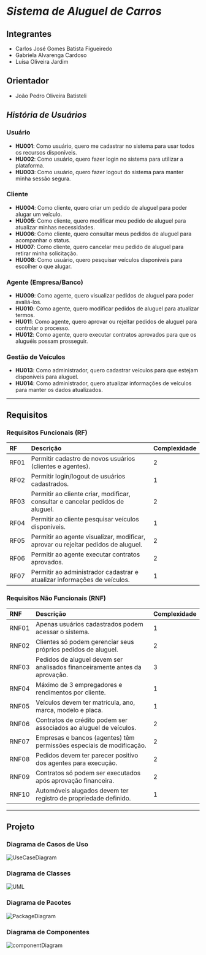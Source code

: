# *Sistema de Aluguel de Carros*

## Integrantes
* Carlos José Gomes Batista Figueiredo
* Gabriela Alvarenga Cardoso
* Luísa Oliveira Jardim

## Orientador
* João Pedro Oliveira Batisteli


## *História de Usuários*

### Usuário
- **HU001**: Como usuário, quero me cadastrar no sistema para usar todos os recursos disponíveis.
- **HU002**: Como usuário, quero fazer login no sistema para utilizar a plataforma.
- **HU003**: Como usuário, quero fazer logout do sistema para manter minha sessão segura.

### Cliente
- **HU004**: Como cliente, quero criar um pedido de aluguel para poder alugar um veículo.
- **HU005**: Como cliente, quero modificar meu pedido de aluguel para atualizar minhas necessidades.
- **HU006**: Como cliente, quero consultar meus pedidos de aluguel para acompanhar o status.
- **HU007**: Como cliente, quero cancelar meu pedido de aluguel para retirar minha solicitação.
- **HU008**: Como usuário, quero pesquisar veículos disponíveis para escolher o que alugar.

### Agente (Empresa/Banco)
- **HU009**: Como agente, quero visualizar pedidos de aluguel para poder avaliá-los.
- **HU010**: Como agente, quero modificar pedidos de aluguel para atualizar termos.
- **HU011**: Como agente, quero aprovar ou rejeitar pedidos de aluguel para controlar o processo.
- **HU012**: Como agente, quero executar contratos aprovados para que os aluguéis possam prosseguir.

### Gestão de Veículos
- **HU013**: Como administrador, quero cadastrar veículos para que estejam disponíveis para aluguel.
- **HU014**: Como administrador, quero atualizar informações de veículos para manter os dados atualizados.

---

## Requisitos

### Requisitos Funcionais (RF)

| RF   | Descrição                                                                                      | Complexidade |
|:-----|:----------------------------------------------------------------------------------------------|:------------|
| RF01 | Permitir cadastro de novos usuários (clientes e agentes).                                      | 2           |
| RF02 | Permitir login/logout de usuários cadastrados.                                                 | 1           |
| RF03 | Permitir ao cliente criar, modificar, consultar e cancelar pedidos de aluguel.                 | 2           |
| RF04 | Permitir ao cliente pesquisar veículos disponíveis.                                            | 1           |
| RF05 | Permitir ao agente visualizar, modificar, aprovar ou rejeitar pedidos de aluguel.              | 2           |
| RF06 | Permitir ao agente executar contratos aprovados.                                               | 2           |
| RF07 | Permitir ao administrador cadastrar e atualizar informações de veículos.                       | 1           |

### Requisitos Não Funcionais (RNF)

| RNF  | Descrição                                                                                      | Complexidade |
|:-----|:----------------------------------------------------------------------------------------------|:------------|
| RNF01| Apenas usuários cadastrados podem acessar o sistema.                                           | 1           |
| RNF02| Clientes só podem gerenciar seus próprios pedidos de aluguel.                                  | 2           |
| RNF03| Pedidos de aluguel devem ser analisados financeiramente antes da aprovação.                    | 3           |
| RNF04| Máximo de 3 empregadores e rendimentos por cliente.                                            | 1           |
| RNF05| Veículos devem ter matrícula, ano, marca, modelo e placa.                                      | 1           |
| RNF06| Contratos de crédito podem ser associados ao aluguel de veículos.                              | 2           |
| RNF07| Empresas e bancos (agentes) têm permissões especiais de modificação.                           | 2           |
| RNF08| Pedidos devem ter parecer positivo dos agentes para execução.                                  | 2           |
| RNF09| Contratos só podem ser executados após aprovação financeira.                                   | 2           |
| RNF10| Automóveis alugados devem ter registro de propriedade definido.                                | 1           |

---

## Projeto

### Diagrama de Casos de Uso

![UseCaseDiagram](/docs/DiagramaDeCasoDeUso.jpg)

### Diagrama de Classes

![UML](/docs/DiagramaDeClasse.png)

### Diagrama de Pacotes

![PackageDiagram](/docs/DiagramaDePacote.png)

### Diagrama de Componentes
![componentDiagram](/docs/DiagramaDeComponentes.png)

